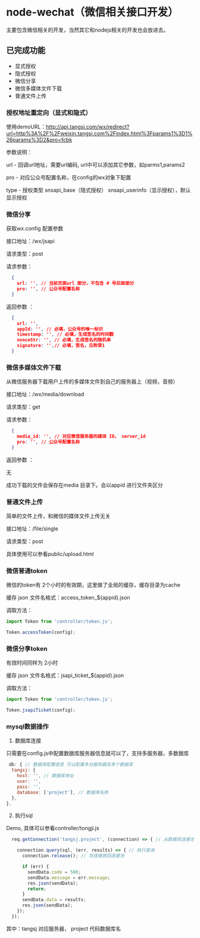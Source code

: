 # node-wechat（微信相关接口开发）

主要包含微信相关的开发，当然其它和nodejs相关的开发也会放进去。

## 已完成功能
  - 显式授权
  - 隐式授权
  - 微信分享
  - 微信多媒体文件下载
  - 普通文件上传

### 授权地址重定向（显式和隐式）

使用demoURL：http://api.tangsj.com/wx/redirect?url=http%3A%2F%2Fweixin.tangsj.com%2Findex.html%3Fparams1%3D1%26params%3D2&pro=fcbk

参数说明：

url - 回调url地址，需要url编码, url中可以添加其它参数，如parms1,params2

pro - 对应公众号配置名称，在config的wx对象下配置

type -  授权类型 snsapi_base（隐式授权） snsapi_userinfo（显示授权），默认显示授权

### 微信分享

获取wx.config 配置参数 

接口地址：/wx/jsapi

请求类型：post

请求参数：

```json
  {
    url: '', // 当前页面url 部分，不包含 # 号后面部分
    pro: '', // 公众号配置名称
  }
```

返回参数 ：

```json
  {
    url: '',
    appId: '', // 必填，公众号的唯一标识
    timestamp: '', // 必填，生成签名的时间戳
    nonceStr: '', // 必填，生成签名的随机串
    signature: '',// 必填，签名，见附录1
  }
```
### 微信多媒体文件下载

从微信服务器下载用户上传的多媒体文件到自己的服务器上（视频，音频）

接口地址：/wx/media/download

请求类型：get

请求参数：

```json
  {
    media_id: '', // 对应微信服务器的媒体 ID， server_id
    pro: '', // 公众号配置名称
  }
```

返回参数 ：

无

成功下载的文件会保存在media 目录下。会以appid 进行文件夹区分

### 普通文件上传

简单的文件上传，和微信的媒体文件上传无关

接口地址：/file/single

请求类型：post

具体使用可以参看public/upload.html

### 微信普通token

微信的token有 2个小时的有效期，这里做了全局的缓存，缓存目录为cache

缓存 json 文件名格式：access_token_${appid}.json


调取方法：

```js
import Token from 'controller/token.js';

Token.accessToken(config);
```

### 微信分享token

有效时间同样为 2小时

缓存 json 文件名格式：jsapi_ticket_${appid}.json


调取方法：

```js
import Token from 'controller/token.js';

Token.jsapiTicket(config);
```

### mysql数据操作

1. 数据库连接

只需要在config.js中配置数据库服务器信息就可以了，支持多服务器，多数据库

```js
 db: { // 数据库配置信息 可以配置多台服务器及多个数据库
  tangsj: {
    host: '', // 数据库地址
    user: '', 
    pass: '',
    database: ['project'], // 数据库名称
  },
},
```

2. 执行sql

Demo, 具体可以参看controller/tongji.js

```js
  req.getConnection('tangsj.project', (connection) => { // 从数据库连接池中获取 一个连接对象

    connection.query(sql, (err, results) => { // 执行查询 
      connection.release(); // 将连接放回连接池

      if (err) {
        sendData.code = 500;
        sendData.message = err.message;
        res.json(sendData);
        return;
      }
      sendData.data = results;
      res.json(sendData);
    });
  });
```
其中：tangsj 对应服务器， project 代码数据库名

